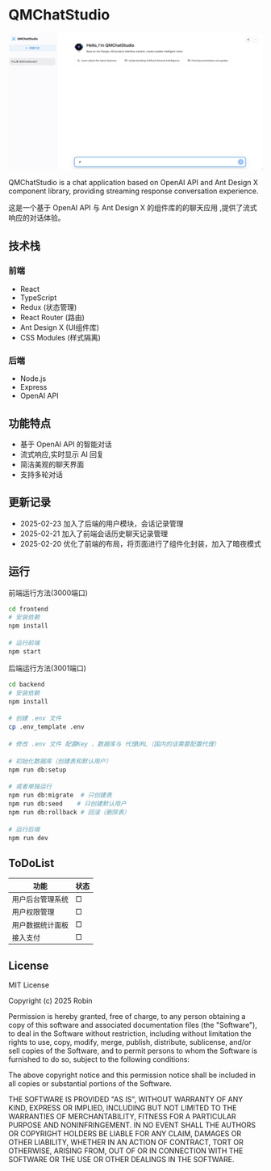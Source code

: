 # QMChatStudio

![QMChatStudio主页](/images/show.jpg)



QMChatStudio is a chat application based on OpenAI API and Ant Design X component library, providing streaming response conversation experience.

这是一个基于 OpenAI API 与 Ant Design X 的组件库的的聊天应用 ,提供了流式响应的对话体验。



## 技术栈

### 前端
- React 
- TypeScript
- Redux (状态管理)
- React Router (路由)
- Ant Design X (UI组件库)
- CSS Modules (样式隔离)

### 后端
- Node.js
- Express
- OpenAI API

## 功能特点

- 基于 OpenAI API 的智能对话
- 流式响应,实时显示 AI 回复
- 简洁美观的聊天界面
- 支持多轮对话

## 更新记录
- 2025-02-23 加入了后端的用户模块，会话记录管理
- 2025-02-21 加入了前端会话历史聊天记录管理
- 2025-02-20 优化了前端的布局，将页面进行了组件化封装，加入了暗夜模式

## 运行

前端运行方法(3000端口)
```bash
cd frontend
# 安装依赖
npm install

# 运行前端
npm start
```

后端运行方法(3001端口)
```bash
cd backend
# 安装依赖
npm install

# 创建 .env 文件
cp .env_template .env

# 修改 .env 文件 配置Key 、数据库与 代理URL（国内的话需要配置代理）

# 初始化数据库（创建表和默认用户）
npm run db:setup

# 或者单独运行
npm run db:migrate  # 只创建表
npm run db:seed    # 只创建默认用户
npm run db:rollback # 回滚（删除表）

# 运行后端
npm run dev
```

## ToDoList
| 功能 | 状态 |
|------|------|
| 用户后台管理系统 | □ |
| 用户权限管理 | □ |
| 用户数据统计面板 | □ |
| 接入支付 | □ |


## License

MIT License

Copyright (c) 2025 Robin

Permission is hereby granted, free of charge, to any person obtaining a copy
of this software and associated documentation files (the "Software"), to deal
in the Software without restriction, including without limitation the rights
to use, copy, modify, merge, publish, distribute, sublicense, and/or sell
copies of the Software, and to permit persons to whom the Software is
furnished to do so, subject to the following conditions:

The above copyright notice and this permission notice shall be included in
all copies or substantial portions of the Software.

THE SOFTWARE IS PROVIDED "AS IS", WITHOUT WARRANTY OF ANY KIND, EXPRESS OR
IMPLIED, INCLUDING BUT NOT LIMITED TO THE WARRANTIES OF MERCHANTABILITY,
FITNESS FOR A PARTICULAR PURPOSE AND NONINFRINGEMENT. IN NO EVENT SHALL THE
AUTHORS OR COPYRIGHT HOLDERS BE LIABLE FOR ANY CLAIM, DAMAGES OR OTHER
LIABILITY, WHETHER IN AN ACTION OF CONTRACT, TORT OR OTHERWISE, ARISING FROM,
OUT OF OR IN CONNECTION WITH THE SOFTWARE OR THE USE OR OTHER DEALINGS IN
THE SOFTWARE.



